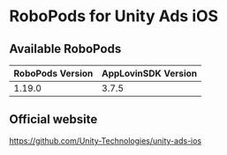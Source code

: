 # RoboPods for Unity Ads iOS

## Available RoboPods

| RoboPods Version  | AppLovinSDK Version  |
|-------------------|-------------------|
| 1.19.0            | 3.7.5             |

## Official website
https://github.com/Unity-Technologies/unity-ads-ios
